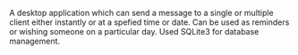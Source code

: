 A desktop application which can send a message to a single or multiple client either instantly or at a spefied time or date. 
Can be used as reminders or wishing someone on a particular day.
Used SQLite3 for database management.
